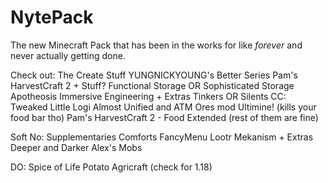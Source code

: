 # NytePack
The new Minecraft Pack that has been in the works for like *forever* and never actually getting done.

Check out:
The Create Stuff
YUNGNICKYOUNG's Better Series
Pam's HarvestCraft 2 + Stuff?
Functional Storage OR Sophisticated Storage
Apotheosis
Immersive Engineering + Extras
Tinkers OR Silents
CC: Tweaked
Little Logi
Almost Unified and ATM Ores mod
Ultimine! (kills your food bar tho)
Pam's HarvestCraft 2 - Food Extended (rest of them are fine)

Soft No:
Supplementaries
Comforts
FancyMenu
Lootr
Mekanism + Extras
Deeper and Darker
Alex's Mobs

DO:
Spice of Life Potato
Agricraft (check for 1.18)